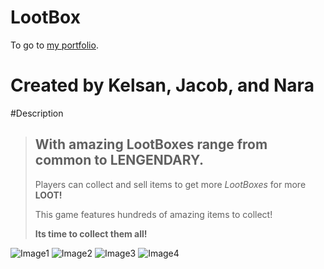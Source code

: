 LootBox 
=========
To go to [my portfolio](https://github.com/Kelsan1000).

Created by Kelsan, Jacob, and Nara
==================================

#Description
>
> ## With amazing LootBoxes range from common to **LENGENDARY**.
>
> Players can collect and sell items to get more *LootBoxes* for more **LOOT!**
>
> This game features hundreds of amazing items to collect!
>
> **Its time to collect them all!**



![Image1](https://i.imgur.com/QYJMOKY.png)
![Image2](https://i.imgur.com/UOLSfC9.jpg)
![Image3](https://i.imgur.com/yjpyGAr.jpg)
![Image4](https://i.imgur.com/mza1CcS.jpg)





